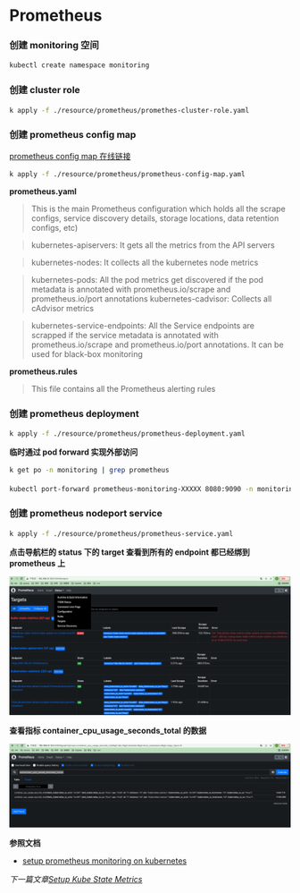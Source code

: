 # Prometheus

### 创建 monitoring 空间

```bash
kubectl create namespace monitoring
```

### 创建 cluster role

```bash
k apply -f ./resource/prometheus/promethes-cluster-role.yaml
```

### 创建 prometheus config map

[prometheus config map 在线链接](https://raw.githubusercontent.com/bibinwilson/kubernetes-prometheus/master/config-map.yaml)

```bash
k apply -f ./resource/prometheus/prometheus-config-map.yaml
```

**prometheus.yaml**

>This is the main Prometheus configuration which holds all the scrape configs, service discovery details, storage locations, data retention configs, etc)

>kubernetes-apiservers: It gets all the metrics from the API servers

>kubernetes-nodes: It collects all the kubernetes node metrics

>kubernetes-pods: All the pod metrics get discovered if the pod metadata is annotated with prometheus.io/scrape and prometheus.io/port annotations
>kubernetes-cadvisor: Collects all cAdvisor metrics

>kubernetes-service-endpoints: All the Service endpoints are scrapped if the service metadata is annotated with prometheus.io/scrape and prometheus.io/port annotations. It can be used for black-box monitoring

**prometheus.rules**
>This file contains all the Prometheus alerting rules

### 创建 prometheus deployment

```bash
k apply -f ./resource/prometheus/prometheus-deployment.yaml
```

**临时通过 pod forward 实现外部访问**

```bash
k get po -n monitoring | grep prometheus

kubectl port-forward prometheus-monitoring-XXXXX 8080:9090 -n monitoring
```

### 创建 prometheus nodeport service

```bash
k apply -f ./resource/prometheus/prometheus-service.yaml
```

**点击导航栏的 status 下的 target 查看到所有的 endpoint 都已经绑到 prometheus 上**

![promethes 页面](/shot_screen/monitoring/prometheus-web.png)

**查看指标 container_cpu_usage_seconds_total 的数据**

![promethes container_cpu_usage_seconds_total 指标](/shot_screen/monitoring/prometheus-container-cpu-usage-metric.png)


**参照文档**

- [setup prometheus monitoring on kubernetes](https://devopscube.com/setup-prometheus-monitoring-on-kubernetes/)


*下一篇文章[Setup Kube State Metrics](/monitor/02-setup-kube-state-metrics.md)*